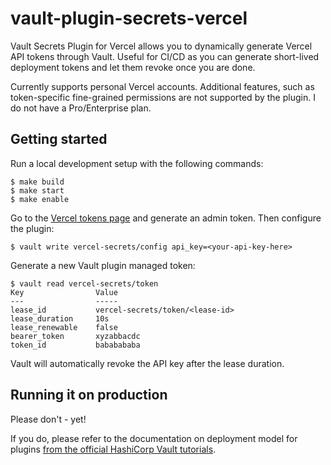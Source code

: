 # vault-plugin-secrets-vercel

Vault Secrets Plugin for Vercel allows you to dynamically generate Vercel API tokens through Vault.
Useful for CI/CD as you can generate short-lived deployment tokens and let them revoke once you are done.

Currently supports personal Vercel accounts. Additional features, such as token-specific fine-grained permissions
are not supported by the plugin. I do not have a Pro/Enterprise plan.

## Getting started

Run a local development setup with the following commands:

```
$ make build
$ make start
$ make enable
```

Go to the [Vercel tokens page](https://vercel.com/account/tokens) and generate an admin token. Then configure the plugin:

```
$ vault write vercel-secrets/config api_key=<your-api-key-here>
```

Generate a new Vault plugin managed token:

```
$ vault read vercel-secrets/token
Key                Value
---                -----
lease_id           vercel-secrets/token/<lease-id>
lease_duration     10s
lease_renewable    false
bearer_token       xyzabbacdc
token_id           bababababa
```

Vault will automatically revoke the API key after the lease duration.

## Running it on production

Please don't - yet!

If you do, please refer to the documentation on deployment model for plugins [from the official HashiCorp Vault tutorials](https://developer.hashicorp.com/vault/tutorials/app-integration/plugin-backends#setup-vault).